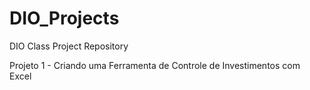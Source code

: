 # DIO_Projects
DIO Class Project Repository

Projeto 1 - Criando uma Ferramenta de Controle de Investimentos com Excel

